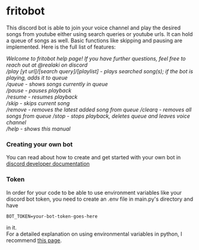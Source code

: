 # fritobot
This discord bot is able to join your voice channel and play the desired songs from youtube either using search queries or youtube urls.
It can hold a queue of songs as well. Basic functions like skipping and pausing are implemented.
Here is the full list of features:

*Welcome to fritobot help page! If you have further questions, feel free to reach out at @realaki on discord  
/play [yt url]/[search query]/[playlist] - plays searched song(s); if the bot is playing, adds it to queue  
/queue - shows songs currently in queue  
/pause - pauses playback  
/resume - resumes playback  
/skip - skips current song  
/remove - removes the latest added song from queue
/clearq - removes all songs from queue
/stop - stops playback, deletes queue and leaves voice channel  
/help - shows this manual*

### Creating your own bot
You can read about how to create and get started with your own bot in [discord developer documentation](https://discord.com/developers/docs/intro)

### Token
In order for your code to be able to use environment variables like your discord bot token, you need to create an .env file in main.py's directory and have
```
BOT_TOKEN=your-bot-token-goes-here
```
in it.  
For a detailed explanation on using environmental variables in python, I recommend [this page](https://able.bio/rhett/how-to-set-and-get-environment-variables-in-python--274rgt5).